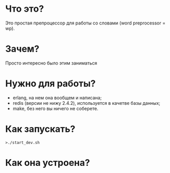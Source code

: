 # Что это?

Это простая препроцессор для работы со словами
(word preprocessor = wp).

# Зачем?

Просто интересно было этим заниматься

# Нужно для работы?

* erlang, на нем она вообщем и написана;
* redis (версии не нижу 2.4.2), используется в качетве базы данных;
* make, без него вы ничего не соберете.


# Как запускать?

    >./start_dev.sh

# Как она устроена?



